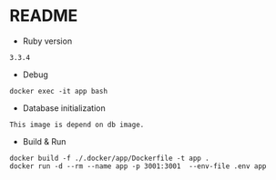 # README

* Ruby version
```
3.3.4
```

* Debug
```
docker exec -it app bash
```

* Database initialization
```
This image is depend on db image.
```

* Build & Run
```
docker build -f ./.docker/app/Dockerfile -t app .
docker run -d --rm --name app -p 3001:3001  --env-file .env app
```
